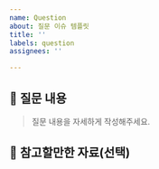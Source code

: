 ```yaml
---
name: Question
about: 질문 이슈 템플릿
title: ''
labels: question
assignees: ''

---
```


## 🙋 질문 내용

> 질문 내용을 자세하게 작성해주세요.

## 👀 참고할만한 자료(선택)
